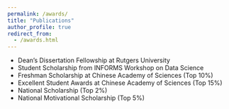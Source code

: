 ```yaml
---
permalink: /awards/
title: "Publications"
author_profile: true
redirect_from: 
  - /awards.html
---
```


- Dean’s Dissertation Fellowship at Rutgers University
- Student Scholarship from INFORMS Workshop on Data Science
- Freshman Scholarship at Chinese Academy of Sciences (Top 10%)
- Excellent Student Awards at Chinese Academy of Sciences (Top 15%)
- National Scholarship (Top 2%)
- National Motivational Scholarship (Top 5%)

